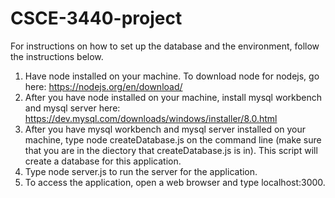 # CSCE-3440-project
For instructions on how to set up the database and the environment, follow the instructions below.

1. Have node installed on your machine. To download node for nodejs, go here: https://nodejs.org/en/download/
2. After you have node installed on your machine, install mysql workbench and mysql server here: https://dev.mysql.com/downloads/windows/installer/8.0.html
3. After you have mysql workbench and mysql server installed on your machine, type node createDatabase.js on the command line (make sure
that you are in the diectory that createDatabase.js is in). This script will create a database for this application.
4. Type node server.js to run the server for the application.
5. To access the application, open a web browser and type localhost:3000. 
